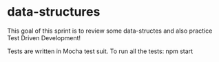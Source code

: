 # data-structures

This goal of this sprint is to review some data-structes and also practice Test Driven Development!

Tests are written in Mocha test suit. To run all the tests: npm start
